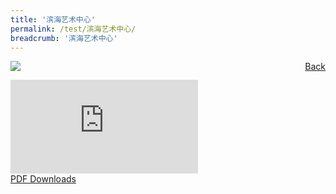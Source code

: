 ```yaml
---
title: '滨海艺术中心'
permalink: /test/滨海艺术中心/
breadcrumb: '滨海艺术中心'
---
```

<a href="/gallery/华文学习展示区-chinese-exhibitions-e/community-partners/" style="float:right;">Back</a>
 <img src="/images/Esplanade-Chinese.jpg"> <br/>
<div class="video-container">
  <iframe src="https://www.youtube.com/embed/d6fmLlW8eoE" frameborder="0" allow="accelerometer; autoplay; encrypted-media; gyroscope; picture-in-picture" allowfullscreen></iframe></div>
<a href="/Sharing-Sessions/01-website-exhibitor-template-pdf.pdf" download>PDF Downloads</a>

